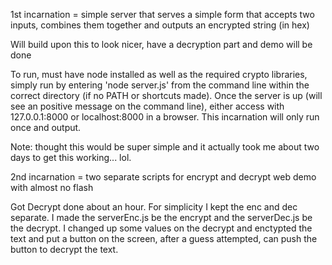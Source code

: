 1st incarnation = simple server that serves a simple form that accepts two inputs, combines them together
and outputs an encrypted string (in hex)

Will build upon this to look nicer, have a decryption part and demo will be done

To run, must have node installed as well as the required crypto libraries, simply run by entering 'node server.js' from the command
line within the correct directory (if no PATH or shortcuts made).  Once the server is up (will see an positive message on the command
line), either access with 127.0.0.1:8000 or localhost:8000 in a browser.  This incarnation will only run once and output.

Note: thought this would be super simple and it actually took me about two days to get this working... lol.

2nd incarnation = two separate scripts for encrypt and decrypt web demo with almost no flash

Got Decrypt done about an hour.  For simplicity I kept the enc and dec separate.  I made the serverEnc.js be the encrypt and the serverDec.js be the decrypt.  I changed up some values on the decrypt and enctypted the text and put a button on the screen, after a guess attempted, can push the button to decrypt the text.
